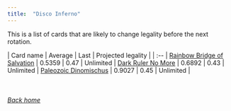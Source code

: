 ```yaml
---
title:  "Disco Inferno"
---
```


This is a list of cards that are likely to change legality before the next rotation.

| Card name | Average | Last | Projected legality |
| :-- |
[Rainbow Bridge of Salvation](https://db.ygoprodeck.com/card/?search=Rainbow%20Bridge%20of%20Salvation) | 0.5359 | 0.47 | Unlimited |
[Dark Ruler No More](https://db.ygoprodeck.com/card/?search=Dark%20Ruler%20No%20More) | 0.6892 | 0.43 | Unlimited |
[Paleozoic Dinomischus](https://db.ygoprodeck.com/card/?search=Paleozoic%20Dinomischus) | 0.9027 | 0.45 | Unlimited |

<br>

###### [Back home](index)